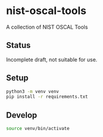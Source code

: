 # nist-oscal-tools
A collection of NIST OSCAL Tools

## Status
Incomplete draft, not suitable for use.

## Setup

```sh
python3 -m venv venv
pip install -r requirements.txt
```

## Develop

```sh
source venv/bin/activate
```



